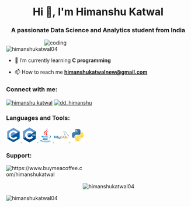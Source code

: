 <h1 align="center">Hi 👋, I'm Himanshu Katwal</h1>
<h3 align="center">A passionate Data Science and Analytics student from India</h3>

<img align="right" alt="coding" width="400" src="[https://www.google.com/url?sa=i&url=https%3A%2F%2Fblog.amp.dev%2F2020%2F04%2F24%2Fintroducing-code-fi-the-amp-code-from-home-music-mix%2F&psig=AOvVaw1GS1jiQYDd0pZqnhmcZr0P&ust=1702997078566000&source=images&cd=vfe&opi=89978449&ved=0CBIQjRxqFwoTCOCMpfDrloMDFQAAAAAdAAAAABAJ](https://camo.githubusercontent.com/cae12fddd9d6982901d82580bdf321d81fb299141098ca1c2d4891870827bf17/68747470733a2f2f6d69726f2e6d656469756d2e636f6d2f6d61782f313336302f302a37513379765349765f7430696f4a2d5a2e676966)">
<p align="left"> <img src="https://komarev.com/ghpvc/?username=himanshukatwal04&label=Profile%20views&color=0e75b6&style=flat" alt="himanshukatwal04" /> </p>

- 🌱 I’m currently learning **C programming**

- 📫 How to reach me **himanshukatwalnew@gmail.com**

<h3 align="left">Connect with me:</h3>
<p align="left">
<a href="https://linkedin.com/in/himanshu katwal" target="blank"><img align="center" src="https://raw.githubusercontent.com/rahuldkjain/github-profile-readme-generator/master/src/images/icons/Social/linked-in-alt.svg" alt="himanshu katwal" height="30" width="40" /></a>
<a href="https://instagram.com/dd_himanshu" target="blank"><img align="center" src="https://raw.githubusercontent.com/rahuldkjain/github-profile-readme-generator/master/src/images/icons/Social/instagram.svg" alt="dd_himanshu" height="30" width="40" /></a>
</p>

<h3 align="left">Languages and Tools:</h3>
<p align="left"> <a href="https://www.cprogramming.com/" target="_blank" rel="noreferrer"> <img src="https://raw.githubusercontent.com/devicons/devicon/master/icons/c/c-original.svg" alt="c" width="40" height="40"/> </a> <a href="https://www.w3schools.com/cpp/" target="_blank" rel="noreferrer"> <img src="https://raw.githubusercontent.com/devicons/devicon/master/icons/cplusplus/cplusplus-original.svg" alt="cplusplus" width="40" height="40"/> </a> <a href="https://www.java.com" target="_blank" rel="noreferrer"> <img src="https://raw.githubusercontent.com/devicons/devicon/master/icons/java/java-original.svg" alt="java" width="40" height="40"/> </a> <a href="https://www.mysql.com/" target="_blank" rel="noreferrer"> <img src="https://raw.githubusercontent.com/devicons/devicon/master/icons/mysql/mysql-original-wordmark.svg" alt="mysql" width="40" height="40"/> </a> <a href="https://www.python.org" target="_blank" rel="noreferrer"> <img src="https://raw.githubusercontent.com/devicons/devicon/master/icons/python/python-original.svg" alt="python" width="40" height="40"/> </a> </p>

<h3 align="left">Support:</h3>
<p><a href="https://www.buymeacoffee.com/https://www.buymeacoffee.com/himanshukatwal"> <img align="left" src="https://cdn.buymeacoffee.com/buttons/v2/default-yellow.png" height="50" width="210" alt="https://www.buymeacoffee.com/himanshukatwal" /></a></p><br><br>

<p><img align="center" src="https://github-readme-stats.vercel.app/api/top-langs?username=himanshukatwal04&show_icons=true&locale=en&layout=compact" alt="himanshukatwal04" /></p>

<p><img align="center" src="https://github-readme-streak-stats.herokuapp.com/?user=himanshukatwal04&" alt="himanshukatwal04" /></p>
